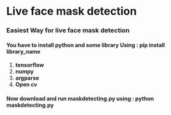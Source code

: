 <h1><b>Live face mask detection</b></h1>

<h3>Easiest Way for live face mask detection</h3>
<h4>You have to install python and some library Using : <b>pip install library_name</b></h4>
<ol>
  <li><b>tensorflow</b></li>
  <li><b>numpy</b></li>
  <li><b>argparse</b></li>
  <li><b>Open cv</b></li>
</ol>
<h4>Now download and run maskdetecting.py using : <b>python maskdetecting.py</b></h4>

